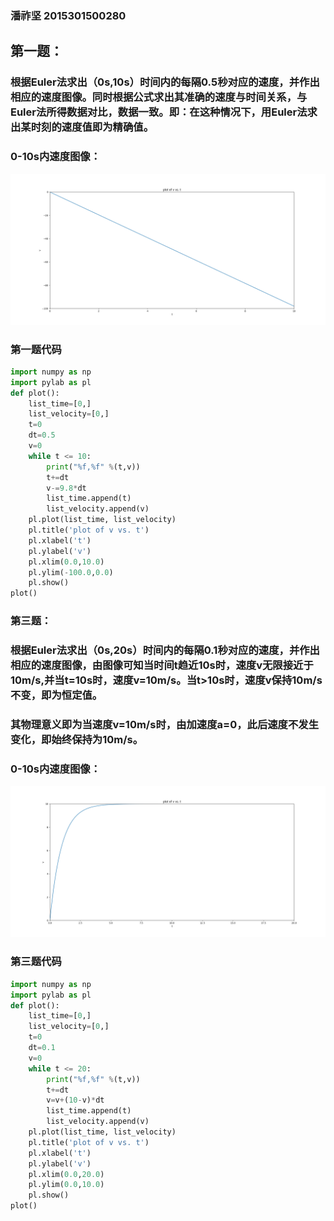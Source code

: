 ### 潘祚坚   2015301500280

## 第一题：
###   根据Euler法求出（0s,10s）时间内的每隔0.5秒对应的速度，并作出相应的速度图像。同时根据公式求出其准确的速度与时间关系，与Euler法所得数据对比，数据一致。即：在这种情况下，用Euler法求出某时刻的速度值即为精确值。

### 0-10s内速度图像：
![picture1](https://github.com/paaaaaan/Computational_physics_2015301500280/blob/files/exercise03.picture1.png)
### 第一题代码
```python
import numpy as np
import pylab as pl
def plot():
    list_time=[0,]
    list_velocity=[0,]
    t=0
    dt=0.5
    v=0
    while t <= 10:
        print("%f,%f" %(t,v))
        t+=dt
        v-=9.8*dt
        list_time.append(t)
        list_velocity.append(v)
    pl.plot(list_time, list_velocity)
    pl.title('plot of v vs. t')
    pl.xlabel('t')
    pl.ylabel('v')
    pl.xlim(0.0,10.0)
    pl.ylim(-100.0,0.0)
    pl.show()
plot()
```

### 第三题：
### 根据Euler法求出（0s,20s）时间内的每隔0.1秒对应的速度，并作出相应的速度图像，由图像可知当时间t趋近10s时，速度v无限接近于10m/s,并当t=10s时，速度v=10m/s。当t>10s时，速度v保持10m/s不变，即为恒定值。
### 其物理意义即为当速度v=10m/s时，由加速度a=0，此后速度不发生变化，即始终保持为10m/s。

### 0-10s内速度图像：
![picture1](https://github.com/paaaaaan/Computational_physics_2015301500280/blob/files/exercise03.picture2.png)

### 第三题代码
```python
import numpy as np
import pylab as pl
def plot():
    list_time=[0,]
    list_velocity=[0,]
    t=0
    dt=0.1
    v=0
    while t <= 20:
        print("%f,%f" %(t,v))
        t+=dt
        v=v+(10-v)*dt
        list_time.append(t)
        list_velocity.append(v)
    pl.plot(list_time, list_velocity)
    pl.title('plot of v vs. t')
    pl.xlabel('t')
    pl.ylabel('v')
    pl.xlim(0.0,20.0)
    pl.ylim(0.0,10.0)
    pl.show()
plot()
```

